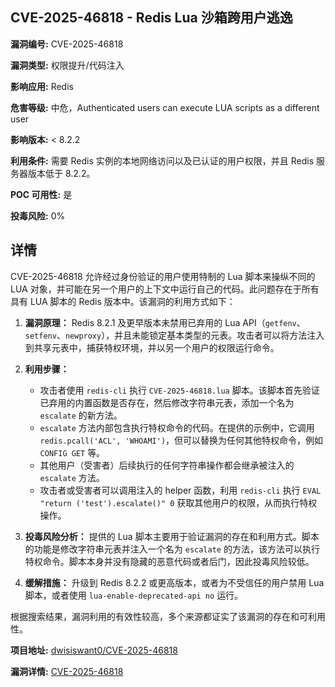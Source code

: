 ## CVE-2025-46818 - Redis Lua 沙箱跨用户逃逸

**漏洞编号:** CVE-2025-46818

**漏洞类型:** 权限提升/代码注入

**影响应用:** Redis

**危害等级:** 中危，Authenticated users can execute LUA scripts as a different user

**影响版本:** < 8.2.2

**利用条件:** 需要 Redis 实例的本地网络访问以及已认证的用户权限，并且 Redis 服务器版本低于 8.2.2。

**POC 可用性:** 是

**投毒风险:** 0%

## 详情

CVE-2025-46818 允许经过身份验证的用户使用特制的 Lua 脚本来操纵不同的 LUA 对象，并可能在另一个用户的上下文中运行自己的代码。此问题存在于所有具有 LUA 脚本的 Redis 版本中。该漏洞的利用方式如下：

1.  **漏洞原理：** Redis 8.2.1 及更早版本未禁用已弃用的 Lua API（`getfenv`、`setfenv`、`newproxy`），并且未能锁定基本类型的元表。攻击者可以将方法注入到共享元表中，捕获特权环境，并以另一个用户的权限运行命令。
2.  **利用步骤：**
    *   攻击者使用 `redis-cli` 执行 `CVE-2025-46818.lua` 脚本。该脚本首先验证已弃用的内置函数是否存在，然后修改字符串元表，添加一个名为 `escalate` 的新方法。
    *   `escalate` 方法内部包含执行特权命令的代码。在提供的示例中，它调用 `redis.pcall('ACL', 'WHOAMI')`，但可以替换为任何其他特权命令，例如 `CONFIG GET` 等。
    *   其他用户（受害者）后续执行的任何字符串操作都会继承被注入的 `escalate` 方法。
    *   攻击者或受害者可以调用注入的 helper 函数，利用 `redis-cli` 执行 `EVAL "return ('test').escalate()" 0` 获取其他用户的权限，从而执行特权操作。

3.  **投毒风险分析：** 提供的 Lua 脚本主要用于验证漏洞的存在和利用方式。脚本的功能是修改字符串元表并注入一个名为 `escalate` 的方法，该方法可以执行特权命令。脚本本身并没有隐藏的恶意代码或者后门，因此投毒风险较低。

4.  **缓解措施：** 升级到 Redis 8.2.2 或更高版本，或者为不受信任的用户禁用 Lua 脚本，或者使用 `lua-enable-deprecated-api no` 运行。

根据搜索结果，漏洞利用的有效性较高，多个来源都证实了该漏洞的存在和可利用性。

**项目地址:** [dwisiswant0/CVE-2025-46818](https://github.com/dwisiswant0/CVE-2025-46818)

**漏洞详情:** [CVE-2025-46818](https://nvd.nist.gov/vuln/detail/CVE-2025-46818)